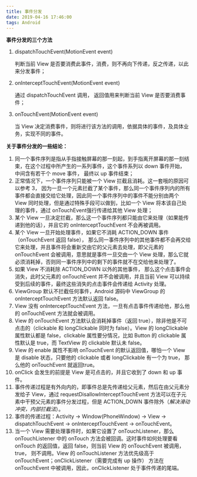 ```yaml
---
title: 事件分发
date: 2019-04-16 17:46:00
tags: Android
---
```




**事件分发的三个方法**

1. dispatchTouchEvent(MotionEvent event) 

    判断当前 View 是否要消费此事件，消费，则不再向下传递，反之传递，以此来分发事件；
2. onInterceptTouchEvent(MotionEvent event) 

    通过 dispatchTouchEvent 调用， 返回值用来判断当前 View 是否要消费事件；
3. onTouchEvent(MotionEvent event) 

    当 View 决定消费事件，则将进行该方法的调用，依据具体的事件，及具体业务，实现不同的事件。

<!--more-->
**关于事件分发的一些结论：**

1. 同一个事件序列是指从手指接触屏幕的那一刻起，到手指离开屏幕的那一刻结束，在这个过程中所产生的一系列事件，这个事件系列以 down 事件开始， 中间含有若干个 move 事件， 最终以 up 事件结束；
2. 正常情况下，一个事件序列只能被一个 View 拦截且消耗。这一套哦的原因可以参考 3， 因为一旦一个元素拦截了某个事件，那么同一个事件序列内的所有事件都会直接交给它处理，因此同一个事件序列中的事件不能分别由两个 View 同时处理，但是通过特殊手段可以做到，比如一个 View 将本该自己处理的事件，通过 onTouchEvent强行传递给其他 View 处理；
3. 某个 View 一旦决定拦截，那么这一个事件序列都只能由它来处理（如果能传递到他的话），并且它的 onInterceptTouchEvent 不会再被调用。
4. 某个 View 一旦开始处理事件，如果它不消耗 ACTION_DOWN 事件（onTouchEvent 返回 false）， 那么同一事件序列中的其他事件都不会再交给它来处理，并且事件将会重新交由它的父元素去处理，即父元素的 onTouchEvent 会被调用，意思就是事件一旦交由一个 View 处理，那么它就必须消耗掉，否则同一事件序列中的剩下的事件就不在交给他来处理了。
5. 如果 View 不消耗除 ACTION_DOWN 以外的其他事件， 那么这个点击事件会消失，此时父元素的 onTouchEvent 并不会被调用，并且当前 View 可以持续受到后续的事件，最终这些消失的点击事件会传递给 Activity 处理。
6. ViewGroup 默认不拦截任何事件，Android 源码中 ViewGroup 的 onInterceptTouchEvent 方法默认返回 false。
7. View 没有 onInterceptTouchEvent 方法，一旦有点击事件传递给他，那么他的 onTouchEvent 方法就会被调用。
8. View 的 onTouchEvent 方法默认会消耗掉事件（返回 true），除非他是不可点击的（clickable 和 longClickable 同时为 false）。View 的 longClickable 属性默认都是 false，clickable 属性要分情况，比如 Button 的 clickable 属性默认是 true，而 TextView 的 clickable 默认未 false。
9. View 的 enable 属性不影响 onTouchEvent 的默认返回值，哪怕一个 View 是 disable 状态，只要他的 clickable 或者 longClickable 有一个为 true， 那么他的 onTouchEvent 就返回true。
10. onClick 会发生的前提是 View 是可点击的，并且它收到了 down 和 up 事件。
11. 事件传递过程是有外向内的，即事件总是先传递给父元素，然后在由父元素分发给子 View，通过 requestDisallowInterceptTouchEvent 方法可以在子元素中干预父元素的事件分发过程，但是 ACTION_DOWN 事件除外（*解决滑动冲突，内部拦截法*）。
12. 事件的传递过程：Activity -> Window(PhoneWindow) -> View -> dispatchTouchEvent -> onInterceptTouchEvent -> onTouchEvent。
13. 当一个 View 需要处理事件时，如果它设置了 onTouchListener，那么 onTouchListener 中的 onTouch 方法会被回调。这时事件如何处理要看 onTouch 的返回值，返回 false，则当前 View 的 onTouchEvent 被调用，true， 则不调用。View 的 onTouchListener 方法优先级高于 onTouchEvent；onClickListener（需要完成有 up 操作） 方法在 onTouchEvent 中被调用，因此，onClickListener 处于事件传递的尾端。

